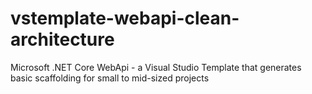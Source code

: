 # vstemplate-webapi-clean-architecture
Microsoft .NET Core WebApi - a Visual Studio Template that generates basic scaffolding for small to mid-sized projects
